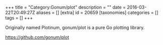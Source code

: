 +++
title = "Category:Gonum/plot"
description = ""
date = 2016-03-22T20:49:27Z
aliases = []
[extra]
id = 20659
[taxonomies]
categories = []
tags = []
+++

Originally named Plotinum, gonum/plot is a pure Go plotting library.

https://github.com/gonum/plot
